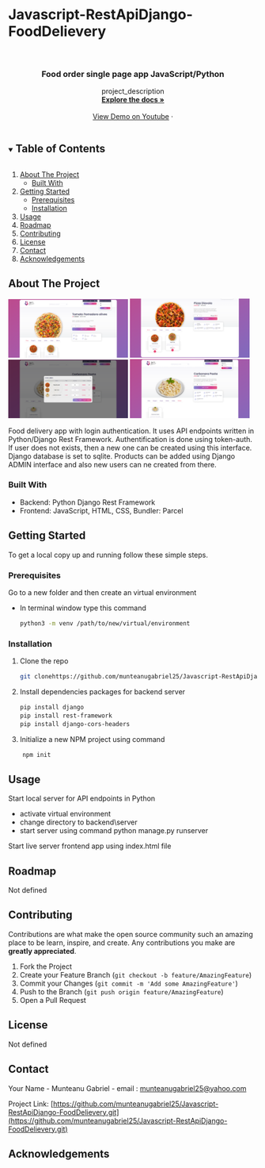 # Javascript-RestApiDjango-FoodDelievery

<!-- PROJECT LOGO -->
<br />
<p align="center">
  <a href="https://github.com/munteanugabriel25/Javascript-RestApiDjango-FoodDelievery.git">
<!--     <img src="Icons/iconReadMe.png" alt="Logo" width="80" height="80"> -->
  </a>

  <h3 align="center">Food order single page app JavaScript/Python</h3>

  <p align="center">
    project_description
    <br />
    <a href="https://github.com/munteanugabriel25/Javascript-RestApiDjango-FoodDelievery.git"><strong>Explore the docs »</strong></a>
    <br />
    <br />
    <a href="https://www.youtube.com/watch?v=i6MF1cKNYbs">View Demo on Youtube</a>
    ·

  </p>
</p>

<!-- TABLE OF CONTENTS -->
<details open="open">
  <summary><h2 style="display: inline-block">Table of Contents</h2></summary>
  <ol>
    <li>
      <a href="#about-the-project">About The Project</a>
      <ul>
        <li><a href="#built-with">Built With</a></li>
      </ul>
    </li>
    <li>
      <a href="#getting-started">Getting Started</a>
      <ul>
        <li><a href="#prerequisites">Prerequisites</a></li>
        <li><a href="#installation">Installation</a></li>
      </ul>
    </li>
    <li><a href="#usage">Usage</a></li>
    <li><a href="#roadmap">Roadmap</a></li>
    <li><a href="#contributing">Contributing</a></li>
    <li><a href="#license">License</a></li>
    <li><a href="#contact">Contact</a></li>
    <li><a href="#acknowledgements">Acknowledgements</a></li>
  </ol>
</details>

<!-- ABOUT THE PROJECT -->

## About The Project

<p float="left">
<img src="preview_pics/preview1.png" width="48%" display="inline-block">
<img src="preview_pics/preview2.png" width="48%" display="inline-block">
<img src="preview_pics/preview3.png" width="48%" display="inline-block">
<img src="preview_pics/preview4.png" width="48%" display="inline-block">
</p>

Food delivery app with login authentication. It uses API endpoints written in Python/Django Rest Framework.
Authentification is done using token-auth.
If user does not exists, then a new one can be created using this interface.
Django database is set to sqlite.
Products can be added using Django ADMIN interface and also new users can ne created from there.

### Built With

- []() Backend: Python Django Rest Framework
- []() Frontend: JavaScript, HTML, CSS, Bundler: Parcel


<!-- GETTING STARTED -->

## Getting Started

To get a local copy up and running follow these simple steps.

### Prerequisites

Go to a new folder and then create an virtual environment

- In terminal window type this command
  ```sh
  python3 -m venv /path/to/new/virtual/environment
  ```

### Installation

1. Clone the repo
   ```sh
   git clonehttps://github.com/munteanugabriel25/Javascript-RestApiDjango-FoodDelievery.git
   ```
2. Install dependencies packages for backend server
   ```sh
   pip install django
   pip install rest-framework
   pip install django-cors-headers
   ```

3. Initialize a new NPM project using command 
```sh
    npm init
   ```
<!-- USAGE EXAMPLES -->

## Usage

Start local server for API endpoints in Python

- []() activate virtual environment
- []() change directory to backend\server
- []() start server using command python manage.py runserver

Start live server frontend app using index.html file

<!-- ROADMAP -->

## Roadmap

Not defined

<!-- CONTRIBUTING -->

## Contributing

Contributions are what make the open source community such an amazing place to be learn, inspire, and create. Any contributions you make are **greatly appreciated**.

1. Fork the Project
2. Create your Feature Branch (`git checkout -b feature/AmazingFeature`)
3. Commit your Changes (`git commit -m 'Add some AmazingFeature'`)
4. Push to the Branch (`git push origin feature/AmazingFeature`)
5. Open a Pull Request

<!-- LICENSE -->

## License

Not defined

<!-- CONTACT -->

## Contact

Your Name - Munteanu Gabriel - email : munteanugabriel25@yahoo.com

Project Link: [https://github.com/munteanugabriel25/Javascript-RestApiDjango-FoodDelievery.git](https://github.com/munteanugabriel25/Javascript-RestApiDjango-FoodDelievery.git)

<!-- ACKNOWLEDGEMENTS -->

## Acknowledgements

<!-- MARKDOWN LINKS & IMAGES -->
<!-- https://www.markdownguide.org/basic-syntax/#reference-style-links -->

[contributors-shield]: https://img.shields.io/github/contributors/github_username/repo.svg?style=for-the-badge
[contributors-url]: https://github.com/github_username/repo/graphs/contributors
[forks-shield]: https://img.shields.io/github/forks/github_username/repo.svg?style=for-the-badge
[forks-url]: https://github.com/github_username/repo/network/members
[stars-shield]: https://img.shields.io/github/stars/github_username/repo.svg?style=for-the-badge
[stars-url]: https://github.com/github_username/repo/stargazers
[issues-shield]: https://img.shields.io/github/issues/github_username/repo.svg?style=for-the-badge
[issues-url]: https://github.com/github_username/repo/issues
[license-shield]: https://img.shields.io/github/license/github_username/repo.svg?style=for-the-badge
[license-url]: https://github.com/github_username/repo/blob/master/LICENSE.txt
[linkedin-shield]: https://img.shields.io/badge/-LinkedIn-black.svg?style=for-the-badge&logo=linkedin&colorB=555
[linkedin-url]: https://linkedin.com/in/github_username

